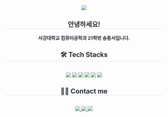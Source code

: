 <div align= "center">
    <img src="https://capsule-render.vercel.app/api?type=soft&color=gradient&height=120&animation=&fontColor=000000&fontSize=50" />
    </div>
    <div align= "center"> 
    <h2 style="border-bottom: 1px solid #d8dee4; color: #282d33;"> 안녕하세요! </h2>  
    <div style="font-weight: 700; font-size: 15px; text-align: center; color: #282d33;"> 서강대학교 컴퓨터공학과 21학번 송종서입니다. </div> 
    </div>
    <div align= "center">
    <h2 style="border-bottom: 1px solid #d8dee4; color: #282d33;"> 🛠️ Tech Stacks </h2> <br> 
    <div style="margin: 0 auto; text-align: center;" align= "center"> <img src="https://img.shields.io/badge/C-A8B9CC?style=for-the-badge&logo=C&logoColor=white">
          <img src="https://img.shields.io/badge/C++-00599C?style=for-the-badge&logo=C%2B%2B&logoColor=white">
        <img src="https://img.shields.io/badge/c%20sharp-%23239120.svg?&style=for-the-badge&logo=c%20sharp&logoColor=white" />
          <img src="https://img.shields.io/badge/Git-F05032?style=for-the-badge&logo=Git&logoColor=white">
        <img src="https://img.shields.io/badge/unity-%23000000.svg?&style=for-the-badge&logo=unity&logoColor=white" />
        <img src="https://img.shields.io/badge/unreal%20engine-%23313131.svg?&style=for-the-badge&logo=unreal%20engine&logoColor=white" />
          </div>
    </div>
    <div align= "center">
    <h2 style="border-bottom: 1px solid #d8dee4; color: #282d33;"> 🧑‍💻 Contact me </h2> <br> 
    <div align= "center"> 
        <a href=mailto:js4518@naver.com> <img src="https://img.shields.io/badge/naver-%2303C75A.svg?&style=for-the-badge&logo=naver&logoColor=white" /> </a>
         <a href=mailto:blackpopwhite@gmail.com> <img src="https://img.shields.io/badge/Gmail-EA4335?style=for-the-badge&logo=Gmail&logoColor=white&link=mailto:blackpopwhite@gmail.com"> </a>
        <a href=https://www.instagram.com/song.jongseo/> <img src="https://img.shields.io/badge/Instagram-E4405F?style=for-the-badge&logo=Instagram&logoColor=white&link=https://www.instagram.com/song.jongseo/"> </a>
          </div>  <br> 
    <div align= "center">  </div> 
    </div>
